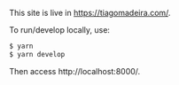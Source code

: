 This site is live in https://tiagomadeira.com/.

To run/develop locally, use:

```sh
$ yarn
$ yarn develop
```

Then access http://localhost:8000/.
